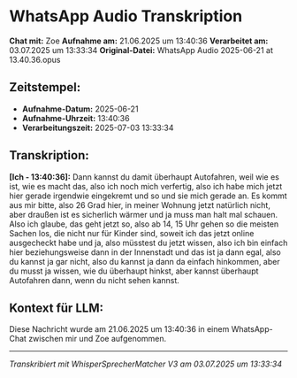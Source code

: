 # WhatsApp Audio Transkription

**Chat mit:** Zoe
**Aufnahme am:** 21.06.2025 um 13:40:36
**Verarbeitet am:** 03.07.2025 um 13:33:34
**Original-Datei:** WhatsApp Audio 2025-06-21 at 13.40.36.opus

## Zeitstempel:
- **Aufnahme-Datum:** 2025-06-21
- **Aufnahme-Uhrzeit:** 13:40:36
- **Verarbeitungszeit:** 2025-07-03 13:33:34

## Transkription:

**[Ich - 13:40:36]:** Dann kannst du damit überhaupt Autofahren, weil wie es ist, wie es macht das, also ich noch mich
verfertig, also ich habe mich jetzt hier gerade irgendwie eingekremt und so und sie mich gerade an.
Es kommt aus mir bitte, also 26 Grad hier, in meiner Wohnung jetzt natürlich nicht, aber draußen
ist es sicherlich wärmer und ja muss man halt mal schauen. Also ich glaube, das geht jetzt so,
also ab 14, 15 Uhr gehen so die meisten Sachen los, die nicht nur für Kinder sind, soweit ich das
jetzt online ausgecheckt habe und ja, also müsstest du jetzt wissen, also ich bin einfach hier
beziehungsweise dann in der Innenstadt und das ist ja dann egal, also du kannst ja gar nicht,
also du kannst ja dann da einfach hinkommen, aber du musst ja wissen, wie du überhaupt hinkst,
aber kannst überhaupt Autofahren dann, wenn du nicht sehen kannst.

## Kontext für LLM:
Diese Nachricht wurde am 21.06.2025 um 13:40:36 in einem WhatsApp-Chat zwischen mir und Zoe aufgenommen.

---
*Transkribiert mit WhisperSprecherMatcher V3 am 03.07.2025 um 13:33:34*

